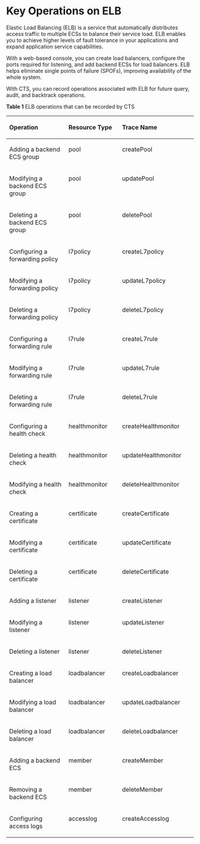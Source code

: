 # Key Operations on ELB<a name="en-us_topic_0100273727"></a>

Elastic Load Balancing \(ELB\) is a service that automatically distributes access traffic to multiple ECSs to balance their service load. ELB enables you to achieve higher levels of fault tolerance in your applications and expand application service capabilities.

With a web-based console, you can create load balancers, configure the ports required for listening, and add backend ECSs for load balancers. ELB helps eliminate single points of failure \(SPOFs\), improving availability of the whole system.

With CTS, you can record operations associated with ELB for future query, audit, and backtrack operations.

**Table  1**  ELB operations that can be recorded by CTS

<a name="table37577724194626"></a>
<table><thead align="left"><tr id="rfa95cb0587f848fa8875fd009e3c627e"><th class="cellrowborder" valign="top" width="31.630000000000003%" id="mcps1.2.4.1.1"><p id="a85dfb09ba34a4c40885391b3a1b6060c"><a name="a85dfb09ba34a4c40885391b3a1b6060c"></a><a name="a85dfb09ba34a4c40885391b3a1b6060c"></a><strong id="b842352706103557"><a name="b842352706103557"></a><a name="b842352706103557"></a>Operation</strong></p>
</th>
<th class="cellrowborder" valign="top" width="28.57%" id="mcps1.2.4.1.2"><p id="a1e92918ca9b549589074db0f046248e4"><a name="a1e92918ca9b549589074db0f046248e4"></a><a name="a1e92918ca9b549589074db0f046248e4"></a><strong id="b84235270610360"><a name="b84235270610360"></a><a name="b84235270610360"></a>Resource Type</strong></p>
</th>
<th class="cellrowborder" valign="top" width="39.800000000000004%" id="mcps1.2.4.1.3"><p id="a47ee44a828254911b5425dbc6f55dc8e"><a name="a47ee44a828254911b5425dbc6f55dc8e"></a><a name="a47ee44a828254911b5425dbc6f55dc8e"></a><strong id="b842352706182955"><a name="b842352706182955"></a><a name="b842352706182955"></a>Trace Name</strong></p>
</th>
</tr>
</thead>
<tbody><tr id="rd5afffb742b84c5c8229a6e058c21c76"><td class="cellrowborder" valign="top" width="31.630000000000003%" headers="mcps1.2.4.1.1 "><p id="p629593420475"><a name="p629593420475"></a><a name="p629593420475"></a>Adding a backend ECS group</p>
</td>
<td class="cellrowborder" valign="top" width="28.57%" headers="mcps1.2.4.1.2 "><p id="p10631194494914"><a name="p10631194494914"></a><a name="p10631194494914"></a>pool</p>
</td>
<td class="cellrowborder" valign="top" width="39.800000000000004%" headers="mcps1.2.4.1.3 "><p id="p16968414195013"><a name="p16968414195013"></a><a name="p16968414195013"></a>createPool</p>
</td>
</tr>
<tr id="r567db8d728fd49d1bd2fa36646db3afa"><td class="cellrowborder" valign="top" width="31.630000000000003%" headers="mcps1.2.4.1.1 "><p id="p18295123434711"><a name="p18295123434711"></a><a name="p18295123434711"></a>Modifying a backend ECS group</p>
</td>
<td class="cellrowborder" valign="top" width="28.57%" headers="mcps1.2.4.1.2 "><p id="p66316441494"><a name="p66316441494"></a><a name="p66316441494"></a>pool</p>
</td>
<td class="cellrowborder" valign="top" width="39.800000000000004%" headers="mcps1.2.4.1.3 "><p id="p1996861415508"><a name="p1996861415508"></a><a name="p1996861415508"></a>updatePool</p>
</td>
</tr>
<tr id="r23fdaad92d6c4caeb36cdee95be72a96"><td class="cellrowborder" valign="top" width="31.630000000000003%" headers="mcps1.2.4.1.1 "><p id="p529510348478"><a name="p529510348478"></a><a name="p529510348478"></a>Deleting a backend ECS group</p>
</td>
<td class="cellrowborder" valign="top" width="28.57%" headers="mcps1.2.4.1.2 "><p id="p106311344114913"><a name="p106311344114913"></a><a name="p106311344114913"></a>pool</p>
</td>
<td class="cellrowborder" valign="top" width="39.800000000000004%" headers="mcps1.2.4.1.3 "><p id="p8968111420505"><a name="p8968111420505"></a><a name="p8968111420505"></a>deletePool</p>
</td>
</tr>
<tr id="rc1dd5780cb4a4aee878e5bfca359f09d"><td class="cellrowborder" valign="top" width="31.630000000000003%" headers="mcps1.2.4.1.1 "><p id="p1059184174718"><a name="p1059184174718"></a><a name="p1059184174718"></a>Configuring a forwarding policy</p>
</td>
<td class="cellrowborder" valign="top" width="28.57%" headers="mcps1.2.4.1.2 "><p id="p1631744134919"><a name="p1631744134919"></a><a name="p1631744134919"></a>l7policy</p>
</td>
<td class="cellrowborder" valign="top" width="39.800000000000004%" headers="mcps1.2.4.1.3 "><p id="p12968314145017"><a name="p12968314145017"></a><a name="p12968314145017"></a>createL7policy</p>
</td>
</tr>
<tr id="r2f4023484c5549feb6f207b3022d45fb"><td class="cellrowborder" valign="top" width="31.630000000000003%" headers="mcps1.2.4.1.1 "><p id="p4591184114711"><a name="p4591184114711"></a><a name="p4591184114711"></a>Modifying a forwarding policy</p>
</td>
<td class="cellrowborder" valign="top" width="28.57%" headers="mcps1.2.4.1.2 "><p id="p2631194417498"><a name="p2631194417498"></a><a name="p2631194417498"></a>l7policy</p>
</td>
<td class="cellrowborder" valign="top" width="39.800000000000004%" headers="mcps1.2.4.1.3 "><p id="p199683140505"><a name="p199683140505"></a><a name="p199683140505"></a>updateL7policy</p>
</td>
</tr>
<tr id="r28cc860aa41a4a0ba061f055e5f83a10"><td class="cellrowborder" valign="top" width="31.630000000000003%" headers="mcps1.2.4.1.1 "><p id="p859114112475"><a name="p859114112475"></a><a name="p859114112475"></a>Deleting a forwarding policy</p>
</td>
<td class="cellrowborder" valign="top" width="28.57%" headers="mcps1.2.4.1.2 "><p id="p146311644104911"><a name="p146311644104911"></a><a name="p146311644104911"></a>l7policy</p>
</td>
<td class="cellrowborder" valign="top" width="39.800000000000004%" headers="mcps1.2.4.1.3 "><p id="p10968514165019"><a name="p10968514165019"></a><a name="p10968514165019"></a>deleteL7policy</p>
</td>
</tr>
<tr id="r85e9052c91774dba91ac7ae792662522"><td class="cellrowborder" valign="top" width="31.630000000000003%" headers="mcps1.2.4.1.1 "><p id="p145918419472"><a name="p145918419472"></a><a name="p145918419472"></a>Configuring a forwarding rule</p>
</td>
<td class="cellrowborder" valign="top" width="28.57%" headers="mcps1.2.4.1.2 "><p id="p1763174404912"><a name="p1763174404912"></a><a name="p1763174404912"></a>l7rule</p>
</td>
<td class="cellrowborder" valign="top" width="39.800000000000004%" headers="mcps1.2.4.1.3 "><p id="p39681014195010"><a name="p39681014195010"></a><a name="p39681014195010"></a>createL7rule</p>
</td>
</tr>
<tr id="r1a7fd544b8224384b485b0c22ddf5f8a"><td class="cellrowborder" valign="top" width="31.630000000000003%" headers="mcps1.2.4.1.1 "><p id="p8591194164715"><a name="p8591194164715"></a><a name="p8591194164715"></a>Modifying a forwarding rule</p>
</td>
<td class="cellrowborder" valign="top" width="28.57%" headers="mcps1.2.4.1.2 "><p id="p1963144424910"><a name="p1963144424910"></a><a name="p1963144424910"></a>l7rule</p>
</td>
<td class="cellrowborder" valign="top" width="39.800000000000004%" headers="mcps1.2.4.1.3 "><p id="p9968181485011"><a name="p9968181485011"></a><a name="p9968181485011"></a>updateL7rule</p>
</td>
</tr>
<tr id="ra3ef76f6f10d449cadad8cb01b2ba2d5"><td class="cellrowborder" valign="top" width="31.630000000000003%" headers="mcps1.2.4.1.1 "><p id="p459116419479"><a name="p459116419479"></a><a name="p459116419479"></a>Deleting a forwarding rule</p>
</td>
<td class="cellrowborder" valign="top" width="28.57%" headers="mcps1.2.4.1.2 "><p id="p96311144174915"><a name="p96311144174915"></a><a name="p96311144174915"></a>l7rule</p>
</td>
<td class="cellrowborder" valign="top" width="39.800000000000004%" headers="mcps1.2.4.1.3 "><p id="p11969161435013"><a name="p11969161435013"></a><a name="p11969161435013"></a>deleteL7rule</p>
</td>
</tr>
<tr id="rfb890c7ba77a4af199973364fa9cce5c"><td class="cellrowborder" valign="top" width="31.630000000000003%" headers="mcps1.2.4.1.1 "><p id="p3690447144720"><a name="p3690447144720"></a><a name="p3690447144720"></a>Configuring a health check</p>
</td>
<td class="cellrowborder" valign="top" width="28.57%" headers="mcps1.2.4.1.2 "><p id="p7631154474918"><a name="p7631154474918"></a><a name="p7631154474918"></a>healthmonitor</p>
</td>
<td class="cellrowborder" valign="top" width="39.800000000000004%" headers="mcps1.2.4.1.3 "><p id="p1396918145505"><a name="p1396918145505"></a><a name="p1396918145505"></a>createHealthmonitor</p>
</td>
</tr>
<tr id="rbfdc35d7064e461fa45936bfd07cd994"><td class="cellrowborder" valign="top" width="31.630000000000003%" headers="mcps1.2.4.1.1 "><p id="p1069034719478"><a name="p1069034719478"></a><a name="p1069034719478"></a>Deleting a health check</p>
</td>
<td class="cellrowborder" valign="top" width="28.57%" headers="mcps1.2.4.1.2 "><p id="p663118446493"><a name="p663118446493"></a><a name="p663118446493"></a>healthmonitor</p>
</td>
<td class="cellrowborder" valign="top" width="39.800000000000004%" headers="mcps1.2.4.1.3 "><p id="p3969614195020"><a name="p3969614195020"></a><a name="p3969614195020"></a>updateHealthmonitor</p>
</td>
</tr>
<tr id="rdf4ca2a9bba94d7a94ef0c6084d1d2c8"><td class="cellrowborder" valign="top" width="31.630000000000003%" headers="mcps1.2.4.1.1 "><p id="p1569054712475"><a name="p1569054712475"></a><a name="p1569054712475"></a>Modifying a health check</p>
</td>
<td class="cellrowborder" valign="top" width="28.57%" headers="mcps1.2.4.1.2 "><p id="p46311044194918"><a name="p46311044194918"></a><a name="p46311044194918"></a>healthmonitor</p>
</td>
<td class="cellrowborder" valign="top" width="39.800000000000004%" headers="mcps1.2.4.1.3 "><p id="p139691714125015"><a name="p139691714125015"></a><a name="p139691714125015"></a>deleteHealthmonitor</p>
</td>
</tr>
<tr id="rd8d46d8825324529bdb5532737ad5370"><td class="cellrowborder" valign="top" width="31.630000000000003%" headers="mcps1.2.4.1.1 "><p id="p19690147124716"><a name="p19690147124716"></a><a name="p19690147124716"></a>Creating a certificate</p>
</td>
<td class="cellrowborder" valign="top" width="28.57%" headers="mcps1.2.4.1.2 "><p id="p663154434917"><a name="p663154434917"></a><a name="p663154434917"></a>certificate</p>
</td>
<td class="cellrowborder" valign="top" width="39.800000000000004%" headers="mcps1.2.4.1.3 "><p id="p1496991485019"><a name="p1496991485019"></a><a name="p1496991485019"></a>createCertificate</p>
</td>
</tr>
<tr id="r60a6508572cb45db9169958f0a081a1e"><td class="cellrowborder" valign="top" width="31.630000000000003%" headers="mcps1.2.4.1.1 "><p id="p66902477473"><a name="p66902477473"></a><a name="p66902477473"></a>Modifying a certificate</p>
</td>
<td class="cellrowborder" valign="top" width="28.57%" headers="mcps1.2.4.1.2 "><p id="p2631944144911"><a name="p2631944144911"></a><a name="p2631944144911"></a>certificate</p>
</td>
<td class="cellrowborder" valign="top" width="39.800000000000004%" headers="mcps1.2.4.1.3 "><p id="p9969514125010"><a name="p9969514125010"></a><a name="p9969514125010"></a>updateCertificate</p>
</td>
</tr>
<tr id="r51e04670452f47d1a3bf7aebcb51a959"><td class="cellrowborder" valign="top" width="31.630000000000003%" headers="mcps1.2.4.1.1 "><p id="p1069015476470"><a name="p1069015476470"></a><a name="p1069015476470"></a>Deleting a certificate</p>
</td>
<td class="cellrowborder" valign="top" width="28.57%" headers="mcps1.2.4.1.2 "><p id="p126321344104919"><a name="p126321344104919"></a><a name="p126321344104919"></a>certificate</p>
</td>
<td class="cellrowborder" valign="top" width="39.800000000000004%" headers="mcps1.2.4.1.3 "><p id="p3969191417504"><a name="p3969191417504"></a><a name="p3969191417504"></a>deleteCertificate</p>
</td>
</tr>
<tr id="rc22f0acef3644330a56420f3eba261f5"><td class="cellrowborder" valign="top" width="31.630000000000003%" headers="mcps1.2.4.1.1 "><p id="p169019472473"><a name="p169019472473"></a><a name="p169019472473"></a>Adding a listener</p>
</td>
<td class="cellrowborder" valign="top" width="28.57%" headers="mcps1.2.4.1.2 "><p id="p13632844144916"><a name="p13632844144916"></a><a name="p13632844144916"></a>listener</p>
</td>
<td class="cellrowborder" valign="top" width="39.800000000000004%" headers="mcps1.2.4.1.3 "><p id="p49693142505"><a name="p49693142505"></a><a name="p49693142505"></a>createListener</p>
</td>
</tr>
<tr id="rfd95d8d3632947809bd64c8d75e0af28"><td class="cellrowborder" valign="top" width="31.630000000000003%" headers="mcps1.2.4.1.1 "><p id="p8690194784712"><a name="p8690194784712"></a><a name="p8690194784712"></a>Modifying a listener</p>
</td>
<td class="cellrowborder" valign="top" width="28.57%" headers="mcps1.2.4.1.2 "><p id="p1663274414490"><a name="p1663274414490"></a><a name="p1663274414490"></a>listener</p>
</td>
<td class="cellrowborder" valign="top" width="39.800000000000004%" headers="mcps1.2.4.1.3 "><p id="p12969181413509"><a name="p12969181413509"></a><a name="p12969181413509"></a>updateListener</p>
</td>
</tr>
<tr id="row1861703194034"><td class="cellrowborder" valign="top" width="31.630000000000003%" headers="mcps1.2.4.1.1 "><p id="p186908474476"><a name="p186908474476"></a><a name="p186908474476"></a>Deleting a listener</p>
</td>
<td class="cellrowborder" valign="top" width="28.57%" headers="mcps1.2.4.1.2 "><p id="p46325443496"><a name="p46325443496"></a><a name="p46325443496"></a>listener</p>
</td>
<td class="cellrowborder" valign="top" width="39.800000000000004%" headers="mcps1.2.4.1.3 "><p id="p296911414509"><a name="p296911414509"></a><a name="p296911414509"></a>deleteListener</p>
</td>
</tr>
<tr id="row3058864194034"><td class="cellrowborder" valign="top" width="31.630000000000003%" headers="mcps1.2.4.1.1 "><p id="p2069015479473"><a name="p2069015479473"></a><a name="p2069015479473"></a>Creating a load balancer</p>
</td>
<td class="cellrowborder" valign="top" width="28.57%" headers="mcps1.2.4.1.2 "><p id="p1763284444920"><a name="p1763284444920"></a><a name="p1763284444920"></a>loadbalancer</p>
</td>
<td class="cellrowborder" valign="top" width="39.800000000000004%" headers="mcps1.2.4.1.3 "><p id="p2096941435013"><a name="p2096941435013"></a><a name="p2096941435013"></a>createLoadbalancer</p>
</td>
</tr>
<tr id="row5883113594034"><td class="cellrowborder" valign="top" width="31.630000000000003%" headers="mcps1.2.4.1.1 "><p id="p1869054718472"><a name="p1869054718472"></a><a name="p1869054718472"></a>Modifying a load balancer</p>
</td>
<td class="cellrowborder" valign="top" width="28.57%" headers="mcps1.2.4.1.2 "><p id="p19632174454916"><a name="p19632174454916"></a><a name="p19632174454916"></a>loadbalancer</p>
</td>
<td class="cellrowborder" valign="top" width="39.800000000000004%" headers="mcps1.2.4.1.3 "><p id="p10969151415014"><a name="p10969151415014"></a><a name="p10969151415014"></a>updateLoadbalancer</p>
</td>
</tr>
<tr id="row1442546694034"><td class="cellrowborder" valign="top" width="31.630000000000003%" headers="mcps1.2.4.1.1 "><p id="p56914472472"><a name="p56914472472"></a><a name="p56914472472"></a>Deleting a load balancer</p>
</td>
<td class="cellrowborder" valign="top" width="28.57%" headers="mcps1.2.4.1.2 "><p id="p263224419498"><a name="p263224419498"></a><a name="p263224419498"></a>loadbalancer</p>
</td>
<td class="cellrowborder" valign="top" width="39.800000000000004%" headers="mcps1.2.4.1.3 "><p id="p496951416508"><a name="p496951416508"></a><a name="p496951416508"></a>deleteLoadbalancer</p>
</td>
</tr>
<tr id="row2669784494034"><td class="cellrowborder" valign="top" width="31.630000000000003%" headers="mcps1.2.4.1.1 "><p id="p136911447114717"><a name="p136911447114717"></a><a name="p136911447114717"></a>Adding a backend ECS</p>
</td>
<td class="cellrowborder" valign="top" width="28.57%" headers="mcps1.2.4.1.2 "><p id="p10632244174915"><a name="p10632244174915"></a><a name="p10632244174915"></a>member</p>
</td>
<td class="cellrowborder" valign="top" width="39.800000000000004%" headers="mcps1.2.4.1.3 "><p id="p19969171415018"><a name="p19969171415018"></a><a name="p19969171415018"></a>createMember</p>
</td>
</tr>
<tr id="row5384430994034"><td class="cellrowborder" valign="top" width="31.630000000000003%" headers="mcps1.2.4.1.1 "><p id="p669174724715"><a name="p669174724715"></a><a name="p669174724715"></a>Removing a backend ECS</p>
</td>
<td class="cellrowborder" valign="top" width="28.57%" headers="mcps1.2.4.1.2 "><p id="p4632164444914"><a name="p4632164444914"></a><a name="p4632164444914"></a>member</p>
</td>
<td class="cellrowborder" valign="top" width="39.800000000000004%" headers="mcps1.2.4.1.3 "><p id="p18969151445020"><a name="p18969151445020"></a><a name="p18969151445020"></a>deleteMember</p>
</td>
</tr>
<tr id="row5480612594034"><td class="cellrowborder" valign="top" width="31.630000000000003%" headers="mcps1.2.4.1.1 "><p id="p969124715476"><a name="p969124715476"></a><a name="p969124715476"></a>Configuring access logs</p>
</td>
<td class="cellrowborder" valign="top" width="28.57%" headers="mcps1.2.4.1.2 "><p id="p196321744184912"><a name="p196321744184912"></a><a name="p196321744184912"></a>accesslog</p>
</td>
<td class="cellrowborder" valign="top" width="39.800000000000004%" headers="mcps1.2.4.1.3 "><p id="p1696921411509"><a name="p1696921411509"></a><a name="p1696921411509"></a>createAccesslog</p>
</td>
</tr>
</tbody>
</table>

